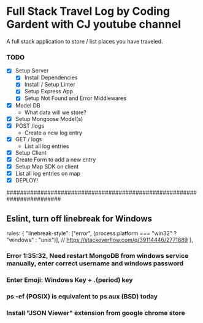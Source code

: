 # Full Stack Travel Log by Coding Gardent with CJ youtube channel 

A full stack application to store / list places you have traveled.

### TODO

* [x] Setup Server
  * [x] Install Dependencies
  * [x] Install / Setup Linter
  * [x] Setup Express App
  * [x] Setup Not Found and Error Middlewares
* [x] Model DB
  * What data will we store?
* [x] Setup Mongoose Model(s)
* [x] POST /logs
  * Create a new log entry
* [x] GET / logs
  * List all log entries
* [x] Setup Client
* [x] Create Form to add a new entry
* [x] Setup Map SDK on client
* [x] List all log entries on map
* [x] DEPLOY!

########################################################################
## Eslint, turn off linebreak for Windows
  rules: {
    "linebreak-style": ["error", (process.platform === "win32" ? "windows" : "unix")], // https://stackoverflow.com/q/39114446/2771889
  },

### Error 1:35:32,  Need restart MongoDB from windows service manually, enter correct username and windows password

### Enter Emoji: Windows Key + .(period) key

### ps -ef (POSIX)  is equivalent to ps aux (BSD) today

### Install "JSON Viewer" extension from google chrome store



